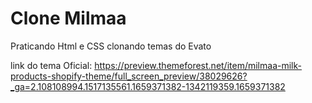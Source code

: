 # Clone Milmaa
Praticando Html e CSS clonando temas do Evato

link do tema Oficial: https://preview.themeforest.net/item/milmaa-milk-products-shopify-theme/full_screen_preview/38029626?_ga=2.108108994.1517135561.1659371382-1342119359.1659371382
